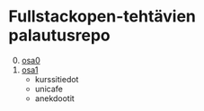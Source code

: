 # Fullstackopen-tehtävien palautusrepo

0. [osa0](https://github.com/jaakkohurtta/fullstackopen-tehtavat/tree/main/osa0)
1. [osa1](https://github.com/jaakkohurtta/fullstackopen-tehtavat/tree/main/osa1)
    - kurssitiedot
    - unicafe
    - anekdootit
